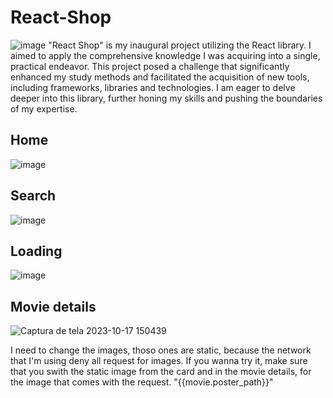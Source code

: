 # React-Shop
![image](https://github.com/KaueTeixxeira/react-shop/assets/110638994/501708d1-77a4-4a52-a6b0-4c1a27b19a14)
"React Shop" is my inaugural project utilizing the React library. I aimed to apply the comprehensive knowledge I was acquiring into a single, practical endeavor. This project posed a challenge that significantly enhanced my study methods and facilitated the acquisition of new tools, including frameworks, libraries and technologies. I am eager to delve deeper into this library, further honing my skills and pushing the boundaries of my expertise.
## Home
![image](https://github.com/KaueTeixxeira/react-shop/assets/110638994/a89c6af9-5fba-4bd7-9619-99796f2cca83)
## Search
![image](https://github.com/KaueTeixxeira/react-shop/assets/110638994/148e7c79-f10d-4d50-a2aa-0acf27740e63)
## Loading 
![image](https://github.com/KaueTeixxeira/react-shop/assets/110638994/21d68bdf-31c6-4afd-8c0b-69293aac10aa)
## Movie details
![Captura de tela 2023-10-17 150439](https://github.com/KaueTeixxeira/react-shop/assets/110638994/d2b7ab73-eb14-4bf7-8a97-7541d71a16b8)


I need to change the images, thoso ones are static, because the network that I'm using deny all request for images. If you wanna try it, make sure that you swith the static image from the card and in the movie details, for the image that comes with the request. "{{movie.poster_path}}"
